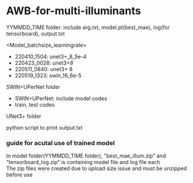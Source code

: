 # AWB-for-multi-illuminants

YYMMDD_TIME folder: include arg.txt, model.pt(best_mae), log(for tensorboard), output.txt

<Model_batchsize_learningrate>
* 220410_1504: unet3+_8_5e-4 
* 220423_0028: unet3+_8_ 
* 220511_0840: unet3+ 8
* 220519_1323: swin_16_6e-5

SWIN+UPerNet folder
  - SWIN+UPerNet: include model codes
  - train, test codes
  
  
UNet3+ folder


python script to print output.txt
   
    
        
        
### guide for acutal use of trained model

In model folder(YYMMDD_TIME folder), "best_mae_illum.zip" and "tensorboard_log.zip" is containing model file and log file each   
The zip files were created due to upload size issue and must be unzipped before use   
